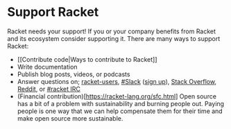 # Support Racket
Racket needs your support! If you or your company benefits from Racket and its ecosystem consider supporting it. There are many ways to support Racket:

* [[Contribute code|Ways to contribute to Racket]]
* Write documentation
* Publish blog posts, videos, or podcasts
* Answer questions on; [racket-users](https://groups.google.com/forum/#!forum/racket-users/), [#Slack](https://racket.slack.com/) ([sign up](http://racket-slack.herokuapp.com/)), [Stack Overflow](https://stackoverflow.com/questions/tagged/racket?tab=Unanswered), [Reddit](https://www.reddit.com/r/Racket/new/), or [#racket IRC](https://botbot.me/freenode/racket/) 
* (Financial contribution)[https://racket-lang.org/sfc.html] 
Open source has a bit of a problem with sustainability and burning people out. Paying people is one way that we can help compensate them for their time and make open source more sustainable.